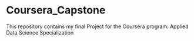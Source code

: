 # Coursera_Capstone
This repository contains my final Project for the Coursera program: Applied Data Science Specialization
